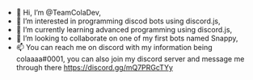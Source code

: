 - 👋 Hi, I’m @TeamColaDev,
- 👀 I’m interested in programming discod bots using discord.js,
- 🌱 I’m currently learning advanced programming using discord.js,
- 💞️ I’m looking to collaborate on one of my first bots named Snappy,
- 📫 You can reach me on discord with my information being colaaaa#0001, you can also join my discord server and message me through there https://discord.gg/mQ7PRGcTYy

<!---
TeamColaDev/TeamColaDev is a ✨ special ✨ repository because its `README.md` (this file) appears on your GitHub profile.
You can click the Preview link to take a look at your changes.
--->
